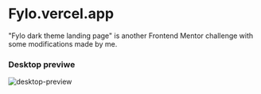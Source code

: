 # Fylo.vercel.app
"Fylo dark theme landing page" is another Frontend Mentor challenge with some modifications made by me.

### Desktop previwe
![desktop-preview](https://github.com/Raz1945/Fylo.github.io/assets/109112528/1c674412-84e9-43ed-9852-1a7499e514e5)
